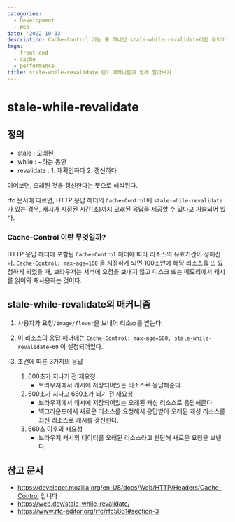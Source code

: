 ```yaml
---
categories:
  - Development
  - Web
date: '2022-10-13'
description: Cache-Control 기능 중 하나인 stale-while-revalidate이란 무엇이고, 어떤 매커니즘으로 동작하는가?
tags:
  - front-end
  - cache
  - performance
title: stale-while-revalidate 란? 매커니즘과 함께 알아보기
---
```


# stale-while-revalidate

## 정의

- stale : 오래된
- while : ~하는 동안
- revalidate : 1. 재확인하다 2. 갱신하다

이어보면, 오래된 것을 갱신한다는 뜻으로 해석된다.

rfc 문서에 따르면, HTTP 응답 헤더의 `Cache-Control`에 `stale-while-revalidate`가 있는 경우, 캐시가 지정된 시간(초)까지 오래된 응답을 제공할 수 있다고 기술되어 있다.

### Cache-Control 이란 무엇일까?

HTTP 응답 헤더에 포함된 `Cache-Control` 헤더에 따라 리소스의 유효기간이 정해진다.
`Cache-Control: max-age=100` 을 지정하게 되면 100초안에 해당 리소스를 또 요청하게 되었을 때, 브라우저는 서버에 요청을 보내지 않고 디스크 또는 메모리에서 캐시를 읽어와 재사용하는 것이다.

## stale-while-revalidate의 매커니즘

1. 사용자가 요청`/image/flower`을 보내어 리소스를 받는다.
2. 이 리소스의 응답 헤더에는 `Cache-Control: max-age=600, stale-while-revalidate=60` 이 설정되어있다.

3. 조건에 따른 3가지의 응답
   1. 600초가 지나기 전 재요청
      - 브라우저에서 캐시에 저장되어있는 리소스로 응답해준다.
   2. 600초가 지나고 660초가 되기 전 재요청
      - 브라우저에서 캐시에 저장되어있는 오래된 캐싱 리소스로 응답해준다.
      - 백그라운드에서 새로운 리소스를 요청해서 응답받아 오래된 캐싱 리소스를 최신 리소스로 캐시를 갱신한다.
   3. 660초 이후의 재요청
      - 브라우저 캐시의 데이터를 오래된 리소스라고 판단해 새로운 요청을 보낸다.

## 참고 문서

- https://developer.mozilla.org/en-US/docs/Web/HTTP/Headers/Cache-Control 입니다
- https://web.dev/stale-while-revalidate/
- https://www.rfc-editor.org/rfc/rfc5861#section-3
